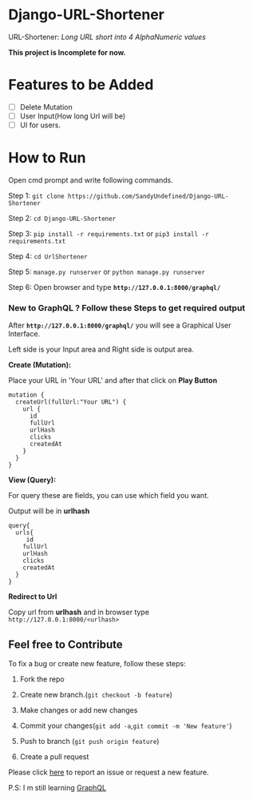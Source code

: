 # Django-URL-Shortener
URL-Shortener: _Long URL short into 4 AlphaNumeric values_

**This project is Incomplete for now.**

# Features to be Added
- [ ] Delete Mutation
- [ ] User Input(How long Url will be)
- [ ] UI for users.

# How to Run
Open cmd prompt and write following commands.

Step 1: `git clone https://github.com/SandyUndefined/Django-URL-Shortener`

Step 2: `cd Django-URL-Shortener`

Step 3: `pip install -r requirements.txt` or `pip3 install -r requirements.txt`

Step 4: `cd UrlShortener`

Step 5: `manage.py runserver` or `python manage.py runserver`

Step 6:  Open browser and type **`http://127.0.0.1:8000/graphql/`**

### New to GraphQL ? Follow these Steps to get required output

After **`http://127.0.0.1:8000/graphql/`** you will see a Graphical User Interface.

Left side is your Input area and Right side is output area.

**Create (Mutation):**

Place your URL in 'Your URL' and after that click on **Play Button**
```
mutation {
  createUrl(fullUrl:"Your URL") {
    url {
      id
      fullUrl
      urlHash
      clicks
      createdAt
    }
  }
}
```
**View (Query):**

For query these are fields, you can use which field you want.

Output will be in **urlhash**
```
query{
  urls{
     id
    fullUrl
    urlHash
    clicks
    createdAt
  }
}
```
**Redirect to Url**

Copy url from **urlhash** and in browser type `http://127.0.0.1:8000/<urlhash>` 

## Feel free to Contribute

To fix a bug or create new feature, follow these steps:

1. Fork the repo

2. Create new branch.(`git checkout -b feature`)

3. Make changes or add new changes

4. Commit your changes(`git add -a`,`git commit -m 'New feature'`)

5. Push to branch (`git push origin feature`)

6. Create a pull request

Please click [here](https://github.com/SandyUndefined/Django-URL-Shortener/issues/new) to report an issue or request a new feature.

P.S: I m still learning [GraphQL](https://graphql.org/)
